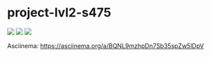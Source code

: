 # project-lvl2-s475

<a href="https://codeclimate.com/github/Flak15/project-lvl2-s475/maintainability"><img src="https://api.codeclimate.com/v1/badges/a5c86a39393946a8126b/maintainability" /></a>
<a href="https://codeclimate.com/github/Flak15/project-lvl2-s475/test_coverage"><img src="https://api.codeclimate.com/v1/badges/a5c86a39393946a8126b/test_coverage" /></a>
<img src="https://travis-ci.org/Flak15/project-lvl2-s475.svg?branch=master">

Asciinema: https://asciinema.org/a/BQNL9mzhpDn7Sb35spZw5lDpV
